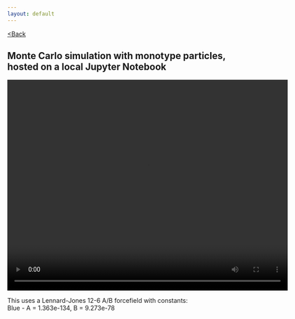 ```yaml
---
layout: default
---
```


[<Back](./index.html)

## Monte Carlo simulation with monotype particles, hosted on a local Jupyter Notebook

<video src="./assets/vids/normal_local_mc.mov" width="640" height="480" loop autoplay></video>

This uses a Lennard-Jones 12-6 A/B forcefield with constants: <br>
Blue   - A = 1.363e-134, B = 9.273e-78 <br>
